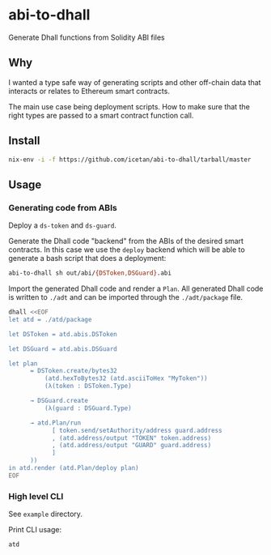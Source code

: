 # abi-to-dhall

Generate Dhall functions from Solidity ABI files

## Why

I wanted a type safe way of generating scripts and other off-chain data that
interacts or relates to Ethereum smart contracts.

The main use case being deployment scripts. How to make sure that the right
types are passed to a smart contract function call.

## Install

```sh
nix-env -i -f https://github.com/icetan/abi-to-dhall/tarball/master
```

## Usage

### Generating code from ABIs

Deploy a `ds-token` and `ds-guard`.

Generate the Dhall code "backend" from the ABIs of the desired smart contracts.
In this case we use the `deploy` backend which will be able to generate a bash
script that does a deployment:

```sh
abi-to-dhall sh out/abi/{DSToken,DSGuard}.abi
```

Import the generated Dhall code and render a `Plan`. All generated Dhall code is
written to `./adt` and can be imported through the `./adt/package` file.

```sh
dhall <<EOF
let atd = ./atd/package

let DSToken = atd.abis.DSToken

let DSGuard = atd.abis.DSGuard

let plan
      = DSToken.create/bytes32
          (atd.hexToBytes32 (atd.asciiToHex "MyToken"))
          (λ(token : DSToken.Type)

      → DSGuard.create
          (λ(guard : DSGuard.Type)

      → atd.Plan/run
            [ token.send/setAuthority/address guard.address
            , (atd.address/output "TOKEN" token.address)
            , (atd.address/output "GUARD" guard.address)
            ]
      ))
in atd.render (atd.Plan/deploy plan)
EOF
```

### High level CLI

See `example` directory.

Print CLI usage:

```sh
atd
```
